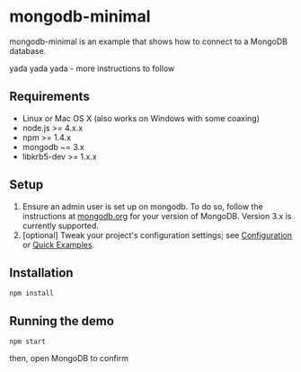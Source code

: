 # mongodb-minimal

mongodb-minimal is an example that shows how to connect to a MongoDB database.

yada yada yada - more instructions to follow

## Requirements

* Linux or Mac OS X (also works on Windows with some coaxing)
* node.js >= 4.x.x
* npm >= 1.4.x
* mongodb ~= 3.x
* libkrb5-dev >= 1.x.x

## Setup

1. Ensure an admin user is set up on mongodb. To do so, follow the instructions
   at [mongodb.org](http://docs.mongodb.org/manual/tutorial/add-user-administrator/)
   for your version of MongoDB. Version 3.x is currently supported.
2. [optional] Tweak your project's configuration settings; see
   [Configuration](#configuration) or [Quick Examples](#quickexamples).

## Installation

```
npm install
```

## Running the demo

```
npm start
```

then, open MongoDB to confirm


[bedrock]: https://github.com/digitalbazaar/bedrock
[mongodb-native]: http://mongodb.github.io/node-mongodb-native/2.0/
